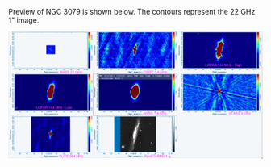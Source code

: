 Preview of NGC 3079 is shown below. The contours represent the 22 GHz 1" image. 

![NGC3079.png](NGC3079.png "NGC3079")

